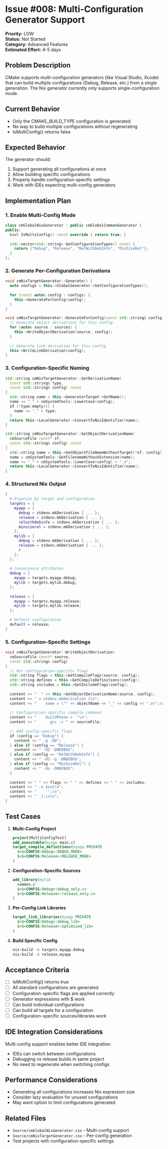# Issue #008: Multi-Configuration Generator Support

**Priority:** LOW  
**Status:** Not Started  
**Category:** Advanced Features  
**Estimated Effort:** 4-5 days

## Problem Description

CMake supports multi-configuration generators (like Visual Studio, Xcode) that can build multiple configurations (Debug, Release, etc.) from a single generation. The Nix generator currently only supports single-configuration mode.

## Current Behavior

- Only the CMAKE_BUILD_TYPE configuration is generated
- No way to build multiple configurations without regenerating
- IsMultiConfig() returns false

## Expected Behavior

The generator should:
1. Support generating all configurations at once
2. Allow building specific configurations
3. Properly handle configuration-specific settings
4. Work with IDEs expecting multi-config generators

## Implementation Plan

### 1. Enable Multi-Config Mode
```cpp
class cmGlobalNixGenerator : public cmGlobalCommonGenerator {
public:
  bool IsMultiConfig() const override { return true; }
  
  std::vector<std::string> GetConfigurationTypes() const {
    return {"Debug", "Release", "RelWithDebInfo", "MinSizeRel"};
  }
};
```

### 2. Generate Per-Configuration Derivations
```cpp
void cmNixTargetGenerator::Generate() {
  auto configs = this->GlobalGenerator->GetConfigurationTypes();
  
  for (const auto& config : configs) {
    this->GenerateForConfig(config);
  }
}

void cmNixTargetGenerator::GenerateForConfig(const std::string& config) {
  // Generate object derivations for this config
  for (auto& source : sources) {
    this->WriteObjectDerivation(source, config);
  }
  
  // Generate link derivation for this config
  this->WriteLinkDerivation(config);
}
```

### 3. Configuration-Specific Naming
```cpp
std::string cmNixTargetGenerator::GetDerivationName(
  const std::string& type,
  const std::string& config) const 
{
  std::string name = this->GeneratorTarget->GetName();
  name += "_" + cmSystemTools::LowerCase(config);
  if (!type.empty()) {
    name += "_" + type;
  }
  return this->LocalGenerator->ConvertToNixIdentifier(name);
}

std::string cmNixTargetGenerator::GetObjectDerivationName(
  cmSourceFile const* sf,
  const std::string& config) const 
{
  std::string name = this->GetObjectFileNameWithoutTarget(*sf, config);
  name = cmSystemTools::GetFilenameWithoutExtension(name);
  name += "_" + cmSystemTools::LowerCase(config) + "_o";
  return this->LocalGenerator->ConvertToNixIdentifier(name);
}
```

### 4. Structured Nix Output
```nix
{
  # Organize by target and configuration
  targets = {
    myapp = {
      debug = stdenv.mkDerivation { ... };
      release = stdenv.mkDerivation { ... };
      relwithdebinfo = stdenv.mkDerivation { ... };
      minsizerel = stdenv.mkDerivation { ... };
    };
    mylib = {
      debug = stdenv.mkDerivation { ... };
      release = stdenv.mkDerivation { ... };
      # ...
    };
  };
  
  # Convenience attributes
  debug = {
    myapp = targets.myapp.debug;
    mylib = targets.mylib.debug;
  };
  
  release = {
    myapp = targets.myapp.release;
    mylib = targets.mylib.release;
  };
  
  # Default configuration
  default = release;
}
```

### 5. Configuration-Specific Settings
```cpp
void cmNixTargetGenerator::WriteObjectDerivation(
  cmSourceFile const* source,
  const std::string& config)
{
  // Get configuration-specific flags
  std::string flags = this->GetCompileFlags(source, config);
  std::string defines = this->GetCompileDefinitions(config);
  std::string includes = this->GetIncludeFlags(config);
  
  content << "  " << this->GetObjectDerivationName(source, config);
  content << " = stdenv.mkDerivation {\n";
  content << "    name = \"" << objectName << "_" << config << ".o\";\n";
  
  // Configuration-specific compile command
  content << "    buildPhase = ''\n";
  content << "      gcc -c " << sourceFile;
  
  // Add config-specific flags
  if (config == "Debug") {
    content << " -g -O0";
  } else if (config == "Release") {
    content << " -O2 -DNDEBUG";
  } else if (config == "RelWithDebInfo") {
    content << " -O2 -g -DNDEBUG";
  } else if (config == "MinSizeRel") {
    content << " -Os -DNDEBUG";
  }
  
  content << " " << flags << " " << defines << " " << includes;
  content << " -o $out\n";
  content << "    '';\n";
  content << "  };\n\n";
}
```

## Test Cases

1. **Multi-Config Project**
   ```cmake
   project(MultiConfigTest)
   add_executable(myapp main.c)
   target_compile_definitions(myapp PRIVATE
     $<$<CONFIG:Debug>:DEBUG_MODE>
     $<$<CONFIG:Release>:RELEASE_MODE>
   )
   ```

2. **Configuration-Specific Sources**
   ```cmake
   add_library(mylib
     common.c
     $<$<CONFIG:Debug>:debug_only.c>
     $<$<CONFIG:Release>:release_only.c>
   )
   ```

3. **Per-Config Link Libraries**
   ```cmake
   target_link_libraries(myapp PRIVATE
     $<$<CONFIG:Debug>:debug_lib>
     $<$<CONFIG:Release>:optimized_lib>
   )
   ```

4. **Build Specific Config**
   ```bash
   nix-build -A targets.myapp.debug
   nix-build -A release.myapp
   ```

## Acceptance Criteria

- [ ] IsMultiConfig() returns true
- [ ] All standard configurations are generated
- [ ] Configuration-specific flags are applied correctly
- [ ] Generator expressions with $<CONFIG> work
- [ ] Can build individual configurations
- [ ] Can build all targets for a configuration
- [ ] Configuration-specific sources/libraries work

## IDE Integration Considerations

Multi-config support enables better IDE integration:
- IDEs can switch between configurations
- Debugging vs release builds in same project
- No need to regenerate when switching configs

## Performance Considerations

- Generating all configurations increases Nix expression size
- Consider lazy evaluation for unused configurations
- May want option to limit configurations generated

## Related Files

- `Source/cmGlobalNixGenerator.cxx` - Multi-config support
- `Source/cmNixTargetGenerator.cxx` - Per-config generation
- Test projects with configuration-specific settings